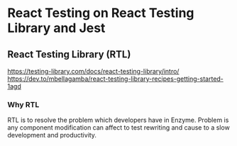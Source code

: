 # React Testing on React Testing Library and Jest

## React Testing Library (RTL)
https://testing-library.com/docs/react-testing-library/intro/
https://dev.to/mbellagamba/react-testing-library-recipes-getting-started-1agd

### Why RTL
RTL is to resolve the problem which developers have in Enzyme. 
Problem is any component modification can affect to test rewriting and cause to a slow development and productivity.

